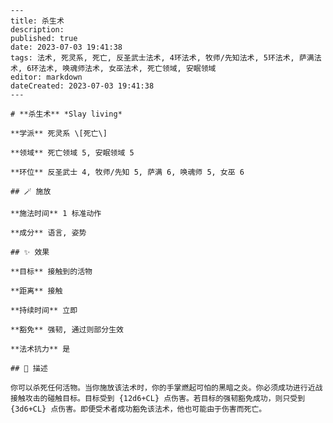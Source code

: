 
    ---
    title: 杀生术
    description: 
    published: true
    date: 2023-07-03 19:41:38
    tags: 法术, 死灵系, 死亡, 反圣武士法术, 4环法术, 牧师/先知法术, 5环法术, 萨满法术, 6环法术, 唤魂师法术, 女巫法术, 死亡领域, 安眠领域
    editor: markdown
    dateCreated: 2023-07-03 19:41:38
    ---

    # **杀生术** *Slay living*

    **学派** 死灵系 \[死亡\] 

    **领域** 死亡领域 5, 安眠领域 5

    **环位** 反圣武士 4, 牧师/先知 5, 萨满 6, 唤魂师 5, 女巫 6

    ## 🪄 施放

    **施法时间** 1 标准动作

    **成分** 语言, 姿势

    ## ✨ 效果 

    **目标** 接触到的活物 

    **距离** 接触  

    **持续时间** 立即 

    **豁免** 强韧, 通过则部分生效

    **法术抗力** 是

    ## 📖 描述

    你可以杀死任何活物。当你施放该法术时，你的手掌燃起可怕的黑暗之炎。你必须成功进行近战接触攻击的碰触目标。目标受到 {12d6+CL} 点伤害。若目标的强韧豁免成功，则只受到 {3d6+CL} 点伤害。即便受术者成功豁免该法术，他也可能由于伤害而死亡。
    